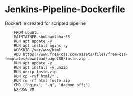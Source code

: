 # Jenkins-Pipeline-Dockerfile
Dockerfile created for scripted pipeline

        FROM ubuntu
        MAINTAINER shubhamlohar55
        RUN apt update -y
        RUN apt install nginx -y
        WORKDIR /var/www/html
        ADD https://www.free-css.com/assets/files/free-css-templates/download/page288/foste.zip .
        RUN apt update -y
        RUN apt install -y unzip
        RUN unzip foste.zip
        RUN cp -rvf html/* .
        RUN rm -rf html foste.zip
        CMD ["nginx", "-g", "daemon off;"]
        EXPOSE 80
